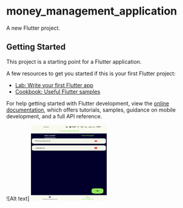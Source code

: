# money_management_application

A new Flutter project.

## Getting Started

This project is a starting point for a Flutter application.

A few resources to get you started if this is your first Flutter project:

- [Lab: Write your first Flutter app](https://docs.flutter.dev/get-started/codelab)
- [Cookbook: Useful Flutter samples](https://docs.flutter.dev/cookbook)

For help getting started with Flutter development, view the
[online documentation](https://docs.flutter.dev/), which offers tutorials,
samples, guidance on mobile development, and a full API reference.

![Alt text]
<img src="Screenshot_2024-08-12-12-57-37-76_7b7e460c589e94f4dcf94779b1f783a5.jpg" alt="Alt text" width="200" height="200">


